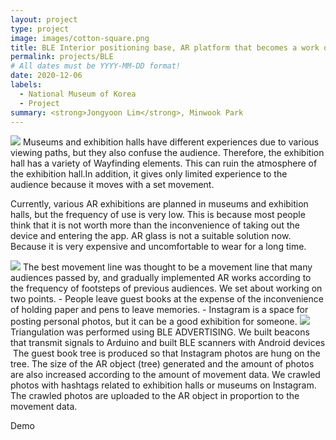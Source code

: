 ```yaml
---
layout: project
type: project
image: images/cotton-square.png
title: BLE Interior positioning base, AR platform that becomes a work of Art
permalink: projects/BLE
# All dates must be YYYY-MM-DD format!
date: 2020-12-06
labels:
  - National Museum of Korea
  - Project
summary: <strong>Jongyoon Lim</strong>, Minwook Park
---
```


<img class="ui image" src="https://user-images.githubusercontent.com/55519519/169964567-45172479-6606-4e0d-a6ce-49880880754c.png">
Museums and exhibition halls have different experiences due to various viewing paths, but they also confuse the audience. Therefore, the exhibition hall has a variety of Wayfinding elements. This can ruin the atmosphere of the exhibition hall.In addition, it gives only limited experience to the audience because it moves with a set movement.

Currently, various AR exhibitions are planned in museums and exhibition halls, but the frequency of use is very low. This is because most people think that it is not worth more than the inconvenience of taking out the device and entering the app. AR glass is not a suitable solution now. Because it is very expensive and uncomfortable to wear for a long time.

<img class="ui image" src="https://user-images.githubusercontent.com/55519519/169964927-9f71f343-8162-4f6b-b286-1669c14f7ebb.png">
The best movement line was thought to be a movement line that many audiences passed by, and gradually implemented AR works according to the frequency of footsteps of previous audiences. We set about working on two points.
- People leave guest books at the expense of the inconvenience of holding paper and pens to leave memories.
- Instagram is a space for posting personal photos, but it can be a good exhibition for someone.

<img class="ui image" src="https://user-images.githubusercontent.com/55519519/169963139-d175ae9f-1e99-437e-8ec0-62884c9620ce.pn">
Triangulation was performed using BLE ADVERTISING. We built beacons that transmit signals to Arduino and built BLE scanners with Android devices

<img class="ui image" src="">
The guest book tree is produced so that Instagram photos are hung on the tree. The size of the AR object (tree) generated and the amount of photos are also increased according to the amount of movement data. We crawled photos with hashtags related to exhibition halls or museums on Instagram. The crawled photos are uploaded to the AR object in proportion to the movement data.



Demo
